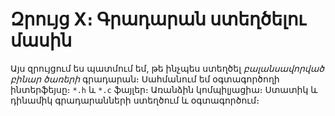 # Զրույց X։ Գրադարան ստեղծելու մասին

Այս զրույցում ես պատմում եմ, թե ինչպես ստեղծել _բալանսավորված բինար ծառերի_ գրադարան։ Սահմանում եմ օգտագործողի ինտերֆեյսը։ `*.հ` և `*.c` ֆայլեր։ Առանձին կոմպիլյացիա։ Ստատիկ և դինամիկ գրադարանների ստեղծում և օգտագործում։

